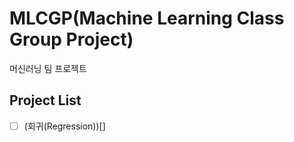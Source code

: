 # MLCGP(Machine Learning Class Group Project)

머신러닝 팀 프로젝트

## Project List

-   [ ] (회귀(Regression))[]
